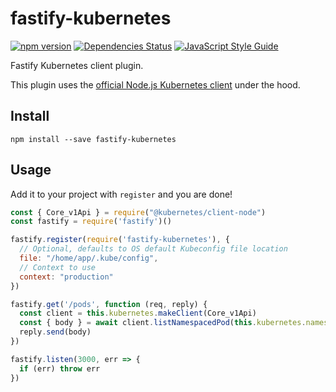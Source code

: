 # fastify-kubernetes

[![npm version](https://badge.fury.io/js/fastify-kubernetes.svg)](https://badge.fury.io/js/fastify-kubernetes) [![Dependencies Status](https://david-dm.org/greguz/fastify-kubernetes.svg)](https://david-dm.org/greguz/fastify-kubernetes.svg) [![JavaScript Style Guide](https://img.shields.io/badge/code_style-standard-brightgreen.svg)](https://standardjs.com)

Fastify Kubernetes client plugin.

This plugin uses the [official Node.js Kubernetes client](https://www.npmjs.com/package/@kubernetes/client-node) under the hood.

## Install

```
npm install --save fastify-kubernetes
```

## Usage

Add it to your project with `register` and you are done!

```javascript
const { Core_v1Api } = require("@kubernetes/client-node")
const fastify = require('fastify')()

fastify.register(require('fastify-kubernetes'), {
  // Optional, defaults to OS default Kubeconfig file location
  file: "/home/app/.kube/config",
  // Context to use
  context: "production"
})

fastify.get('/pods', function (req, reply) {
  const client = this.kubernetes.makeClient(Core_v1Api)
  const { body } = await client.listNamespacedPod(this.kubernetes.namespace);
  reply.send(body)
})

fastify.listen(3000, err => {
  if (err) throw err
})
```
